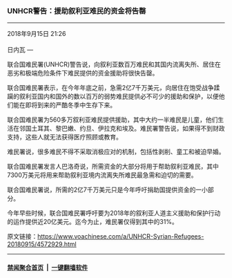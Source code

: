 ### UNHCR警告：援助叙利亚难民的资金将告罄
------------------------

<div class="published">
 <span class="date" title="中国时间">
  <time datetime="2018-09-15T21:26:24+08:00">
   2018年9月15日 21:26
  </time>
 </span>
</div>
<br/>
<div class="wsw">
 <span class="dateline">
  日内瓦 —
 </span>
 <p>
  联合国难民署(UNHCR)警告说，向叙利亚数百万难民和其国内流离失所、居住在恶劣和极端危险条件下难民提供的资金援助将很快告罄。
 </p>
 <p>
  联合国难民署表示，在今年年底之前，急需2亿7千万美元，向居住在饱受战争蹂躏的叙利亚国内和国外的数以百万的弱势难民提供必不可少的援助和保护，以便他们能在即将到来的严酷冬季中生存下来。
 </p>
 <p>
  联合国难民署为560多万叙利亚难民提供援助，其中大约一半难民是儿童，他们生活在邻国土耳其、黎巴嫩、约旦、伊拉克和埃及。难民署警告说，如果得不到财政支持，这些人就无法获得医疗照顾或教育。
 </p>
 <p>
  难民署说，很多难民不得不采取消极应对的机制，包括性剥削、童工和被迫早婚。
 </p>
 <p>
  联合国难民署发言人巴洛奇说，所需资金的大部分将用于帮助叙利亚难民，其中7300万美元将用来帮助叙利亚境内流离失所难民最急需和迫切的需要。
 </p>
 <p>
  联合国难民署说，所需的2亿7千万美元只是今年呼吁捐助国提供资金的一小部分。
 </p>
 <p>
  今年早些时候，联合国难民署呼吁要为2018年的叙利亚人道主义援助和保护行动的运作提供近20亿美元。迄今为止，难民署仅得到其中的31%。
  <br/>
 </p>
</div>

原文链接：https://www.voachinese.com/a/UNHCR-Syrian-Refugees-20180915/4572929.html


------------------------
#### [禁闻聚合首页](https://github.com/gfw-breaker/banned-news/blob/master/README.md) &nbsp;|&nbsp;  [一键翻墙软件](https://github.com/gfw-breaker/nogfw/blob/master/README.md)